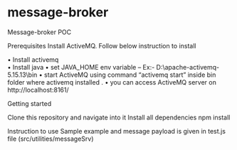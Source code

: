 # message-broker

Message-broker POC

Prerequisites 
Install ActiveMQ. Follow below instruction to install

•	Install activemq  
•	Install java 
•	set JAVA_HOME env variable – Ex:- D:\apache-activemq-5.15.13\bin
•	 start ActiveMQ using command “activemq start”  inside bin folder where activemq installed .
•	you can access ActiveMQ server on http://localhost:8161/

Getting started

Clone this repository and navigate into it
Install all dependencies
npm install 
 
Instruction to use 
Sample example and message payload is given in test.js file (src/utilities/messageSrv)

